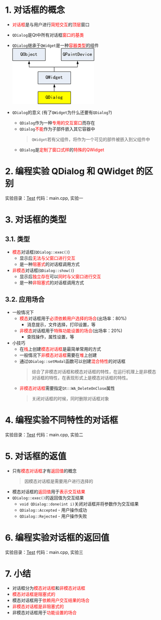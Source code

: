 # 1. 对话框的概念
- <font color=red>对话框</font>是与用户进行<font color=red>简短交互</font>的<font color=red>顶层</font>窗口
- `QDialog`是Qt中所有对话框<font color=red>窗口的基类</font>
- `QDialog`继承于`QWidget`是一种<font color=red>容器类型</font>的组件
    ![](vx_images/017_1.png)

- `QDialog`的意义 (有了`QWidget`为什么还要有`QDialog`?)
    - `QDialog`作为一种<font color=red>专用的交互窗口</font>而存在
    - `QDialog`<font color=red>不能</font>作为子部件嵌入其它容器中
        > `QWidget`若有父组件，将作为一个可见的部件被嵌入到父组件中
    - `QDialog`是<font color=red>定制了窗口式样</font>的<font color=red>特殊的QWidget</font>

# 2. 编程实验 QDialog 和 QWidget 的区别
实验目录：[Test](vx_attachments\017_Dialogs_and_their_types\Test)
代码：main.cpp, 实验一

# 3. 对话框的类型
## 3.1. 类型
- <font color=red>模态</font>对话框(`QDialog::exec()`)
    - 显示后<font color=red>无法与父窗口进行交互</font>
    - 是一种<font color=red>阻塞式</font>的对话框调用方式
- <font color=red>非模态</font>对话框(`QDialog::show()`)
    - 显示后<font color=red>独立存在</font>可以<font color=red>同时与父窗口进行交互</font>
    - 是一种<font color=red>非阻塞式</font>的对话框调用方式

## 3.2. 应用场合
- 一般情况下
    - <font color=red>模态</font>对话框用于<font color=red>必须依赖用户选择的场合</font>(出场率：80%)
        - 消息提示，文件选择，打印设置，等
    - <font color=red>非模态</font>对话框用于<font color=red>特殊功能设置的场合</font>(出场率：20%)
        - 查找操作，属性设置，等
- 小技巧
    - 在<font color=red>栈</font>上创建<font color=red>模态对话框</font>是最简单常用的方式
    - 一般情况下<font color=red>非模态对话框</font>需要在<font color=red>堆</font>上创建
    - 通过`QDialog::setModal`函数可以创建<font color=red>混合特性</font>的对话框
        > 综合了非模态对话框和模态对话框的特性，在运行机理上是非模态对话框的特性，在表现形式上是模态对话框的特性。
    - <font color=red>非模态对话框</font>需要指定`Qt::WA_DeleteOnClose`属性
        > 关闭对话框的时候，同时删除对话框对象

# 4. 编程实验不同特性的对话框
实验目录：[Test](vx_attachments\017_Dialogs_and_their_types\Test)
代码：main.cpp, 实验二

# 5. 对话框的返值
- 只有<font color=red>模态对话框</font>才有<font color=red>返回值</font>的概念
    > 因模态对话框是需要用户进行选择的
- 模态对话框的<font color=red>返回值</font>用于<font color=red>表示交互结果</font>
- `QDialog::exec()`的返回值为交互结果
    - `void QDialog::done(int i)`关闭对话框并将参数作为交互结果
    - `QDialog::Accepted` - 用户操作成功
    - `QDialog::Rejected` - 用户操作失败

# 6. 编程实验对话框的返回值
实验目录：[Test](vx_attachments\017_Dialogs_and_their_types\Test)
代码：main.cpp, 实验三

# 7. 小结
- 对话框分为<font color=red>模态对话框</font>和<font color=red>非模态对话框</font>
- <font color=red>模态对话框是阻塞式的</font>
- 模态对话框用于<font color=red>依赖用户交互结果的场合</font>
- <font color=red>非模态对话框是非阻塞式的</font>
- 非模态对话框用于<font color=red>功能设置的场合</font>
